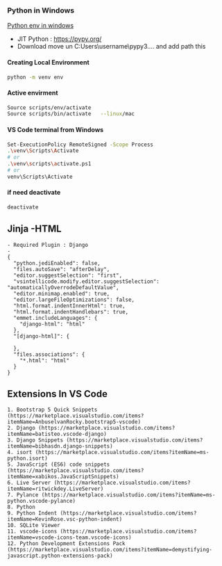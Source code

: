 ### Python in Windows
[Python env in windows](https://github.com/samratpro/Python_Notes/blob/master/01.%20Fundamental/python%20enviroment.png)
- JIT Python : https://pypy.org/
- Download move un C:Users\username\pypy3.... and add path this

#### Creating Local Environment
```bash
python -m venv env
```

#### Active envirment
```bash
Source scripts/env/activate
Source scripts/bin/activate   --linux/mac
```
#### VS Code terminal from Windows
```bash
Set-ExecutionPolicy RemoteSigned -Scope Process
.\venv\Scripts\Activate
# or
.\venv\scripts\activate.ps1
# or
venv\Scripts\Activate

```
#### if need deactivate
```bash
deactivate
```

## Jinja -HTML
```
- Required Plugin : Django
- 
{
  "python.jediEnabled": false,
  "files.autoSave": "afterDelay",
  "editor.suggestSelection": "first",
  "vsintellicode.modify.editor.suggestSelection": "automaticallyOverrodeDefaultValue",
  "editor.minimap.enabled": true,
  "editor.largeFileOptimizations": false,
  "html.format.indentInnerHtml": true,
  "html.format.indentHandlebars": true,
  "emmet.includeLanguages": {
    "django-html": "html"
  },
  "[django-html]": {

  },
  "files.associations": {
    "*.html": "html"
  }
}
```
## Extensions In VS Code
```
1. Bootstrap 5 Quick Snippets (https://marketplace.visualstudio.com/items?itemName=AnbuselvanRocky.bootstrap5-vscode)
2. Django (https://marketplace.visualstudio.com/items?itemName=batisteo.vscode-django)
3. Django Snippets (https://marketplace.visualstudio.com/items?itemName=bibhasdn.django-snippets)
4. isort (https://marketplace.visualstudio.com/items?itemName=ms-python.isort)
5. JavaScript (ES6) code snippets (https://marketplace.visualstudio.com/items?itemName=xabikos.JavaScriptSnippets)
6. Live Server (https://marketplace.visualstudio.com/items?itemName=ritwickdey.LiveServer)
7. Pylance (https://marketplace.visualstudio.com/items?itemName=ms-python.vscode-pylance)
8. Python
9. Python Indent (https://marketplace.visualstudio.com/items?itemName=KevinRose.vsc-python-indent)
10. SQLite Viewer
11. vscode-icons (https://marketplace.visualstudio.com/items?itemName=vscode-icons-team.vscode-icons)
12. Python Development Extensions Pack (https://marketplace.visualstudio.com/items?itemName=demystifying-javascript.python-extensions-pack)
```

